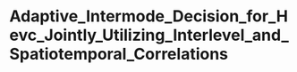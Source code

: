 # Adaptive_Intermode_Decision_for_Hevc_Jointly_Utilizing_Interlevel_and_Spatiotemporal_Correlations
